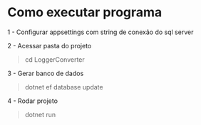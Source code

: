 # Como executar programa

1 - Configurar appsettings com string de conexão do sql server

2 - Acessar pasta do projeto
> cd LoggerConverter

3 - Gerar banco de dados
> dotnet ef database update

4 - Rodar projeto
> dotnet run